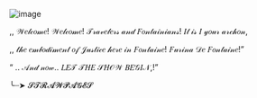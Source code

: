 ![image](https://github.com/user-attachments/assets/6fe9f611-084f-4c65-ba6f-9bc344e6f987)

,, 𝒲𝑒𝓁𝒸𝑜𝓂𝑒! 𝒲𝑒𝓁𝒸𝑜𝓂𝑒! 𝒯𝓇𝒶𝓋𝑒𝓁𝑒𝓇𝓈 𝒶𝓃𝒹 𝐹𝑜𝓃𝓉𝒶𝒾𝓃𝒾𝒶𝓃𝓈! 𝐼𝓉 𝒾𝓈 𝐼 𝓎𝑜𝓊𝓇 𝒶𝓇𝒸𝒽𝑜𝓃, 

,, 𝓉𝒽𝑒 𝑒𝓂𝒷𝑜𝒹𝒾𝓂𝑒𝓃𝓉 𝑜𝒻 𝒥𝓊𝓈𝓉𝒾𝒸𝑒 𝒽𝑒𝓇𝑒 𝒾𝓃 𝐹𝑜𝓃𝓉𝒶𝒾𝓃𝑒! 𝐹𝓊𝓇𝒾𝓃𝒶 𝒟𝑒 𝐹𝑜𝓃𝓉𝒶𝒾𝓃𝑒!”

  “ .. 𝒜𝓃𝒹 𝓃𝑜𝓌.. 𝐿𝐸𝒯 𝒯𝐻𝐸 𝒮𝐻𝒪𝒲 𝐵𝐸𝒢𝐼𝒩,!”

╰┈➤ 𝓢𝓣𝓡𝓐𝓦𝓟𝓐𝓖𝓔𝓢
